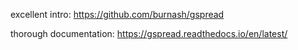 excellent intro:
https://github.com/burnash/gspread

thorough documentation:
https://gspread.readthedocs.io/en/latest/
